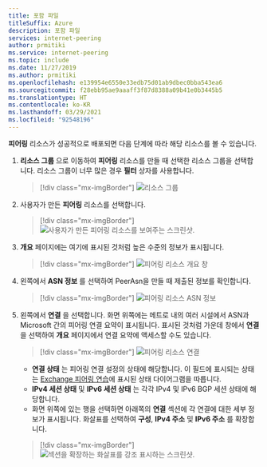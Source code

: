```yaml
---
title: 포함 파일
titleSuffix: Azure
description: 포함 파일
services: internet-peering
author: prmitiki
ms.service: internet-peering
ms.topic: include
ms.date: 11/27/2019
ms.author: prmitiki
ms.openlocfilehash: e139954e6550e33edb75d01ab9dbec0bba543ea6
ms.sourcegitcommit: f28ebb95ae9aaaff3f87d8388a09b41e0b3445b5
ms.translationtype: HT
ms.contentlocale: ko-KR
ms.lasthandoff: 03/29/2021
ms.locfileid: "92548196"
---
```

**피어링** 리소스가 성공적으로 배포되면 다음 단계에 따라 해당 리소스를 볼 수 있습니다.

1. **리소스 그룹** 으로 이동하여 **피어링** 리소스를 만들 때 선택한 리소스 그룹을 선택합니다. 리소스 그룹이 너무 많은 경우 **필터** 상자를 사용합니다.

    > [!div class="mx-imgBorder"]
    > ![리소스 그룹](../media/setup-direct-get-resourcegroup.png)

1. 사용자가 만든 **피어링** 리소스를 선택합니다.

    > [!div class="mx-imgBorder"]
    > ![사용자가 만든 피어링 리소스를 보여주는 스크린샷.](../media/setup-direct-get-open.png)

1. **개요** 페이지에는 여기에 표시된 것처럼 높은 수준의 정보가 표시됩니다.

    > [!div class="mx-imgBorder"]
    > ![피어링 리소스 개요 창](../media/setup-exchange-get-overview.png)

1. 왼쪽에서 **ASN 정보** 를 선택하여 PeerAsn을 만들 때 제출된 정보를 확인합니다.

    > [!div class="mx-imgBorder"]
    > ![피어링 리소스 ASN 정보](../media/setup-direct-get-asninfo.png)

1. 왼쪽에서 **연결** 을 선택합니다. 화면 위쪽에는 메트로 내의 여러 시설에서 ASN과 Microsoft 간의 피어링 연결 요약이 표시됩니다. 표시된 것처럼 가운데 창에서 **연결** 을 선택하여 **개요** 페이지에서 연결 요약에 액세스할 수도 있습니다.

    > [!div class="mx-imgBorder"]
    > ![피어링 리소스 연결](../media/setup-exchange-get-connectionssummary.png)

    * **연결 상태** 는 피어링 연결 설정의 상태에 해당합니다. 이 필드에 표시되는 상태는 [Exchange 피어링 연습](../walkthrough-exchange-all.md)에 표시된 상태 다이어그램을 따릅니다.
    * **IPv4 세션 상태** 및 **IPv6 세션 상태** 는 각각 IPv4 및 IPv6 BGP 세션 상태에 해당합니다.  
    * 화면 위쪽에 있는 행을 선택하면 아래쪽의 **연결** 섹션에 각 연결에 대한 세부 정보가 표시됩니다. 화살표를 선택하여 **구성**, **IPv4 주소** 및 **IPv6 주소** 를 확장합니다.

    > [!div class="mx-imgBorder"]
    > ![섹션을 확장하는 화살표를 강조 표시하는 스크린샷.](../media/setup-exchange-get-connectionsipv4.png)
